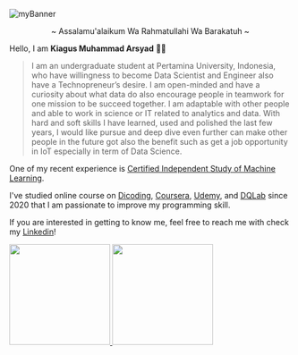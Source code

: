 <!--
**arsyadCode/arsyadCode** is a ✨ _special_ ✨ repository because its `README.md` (this file) appears on your GitHub profile.

Here are some ideas to get you started:

- 🔭 I’m currently working on ...
- 🌱 I’m currently learning ...
- 👯 I’m looking to collaborate on ...
- 🤔 I’m looking for help with ...
- 💬 Ask me about ...
- 📫 How to reach me: ...
- 😄 Pronouns: ...
- ⚡ Fun fact: ...
-->
![myBanner](https://i.postimg.cc/QC9nM8rL/My-1st-Linked-In-Banner-2.png)


<p align="center">
    ~ Assalamu'alaikum Wa Rahmatullahi Wa Barakatuh ~
</p>

Hello, I am **Kiagus Muhammad Arsyad** 🙏🏻

> I am an undergraduate student at Pertamina University, Indonesia, who have willingness to become Data Scientist and Engineer also have a Technopreneur’s desire. I am open-minded and have a curiosity about what data do also encourage people in teamwork for one mission to be succeed together. I am adaptable with other people and able to work in science or IT related to analytics and data. With hard and soft skills I have learned, used and polished the last few years, I would like pursue and deep dive even further can make other people in the future got also the benefit such as get a job opportunity in IoT especially in term of Data Science.

One of my recent experience is [Certified Independent Study of Machine Learning](https://www.linkedin.com/company/bangkit-academy/mycompany/).

I've studied online course on [Dicoding](https://www.dicoding.com/), [Coursera](https://www.coursera.org/), [Udemy](https://www.udemy.com/), and [DQLab](https://dqlab.id/) since 2020 that I am passionate to improve my programming skill.

If you are interested in getting to know me, feel free to reach me with check my [Linkedin](https://www.linkedin.com/in/kmarsyad/)!

<p align="left">
<a href="https://github.com/arsyadCode">
  <img height="180em" src="https://github-readme-stats-eight-theta.vercel.app/api?username=arsyadCode&show_icons=true&theme=algolia&include_all_commits=true&count_private=true"/>
  <img height="180em" src="https://github-readme-stats-eight-theta.vercel.app/api/top-langs/?username=arsyadCode&layout=compact&langs_count=8&theme=algolia"/>
</a>
</p>
